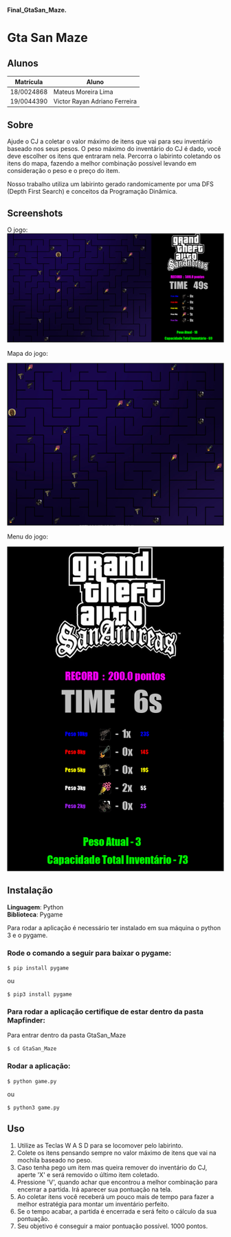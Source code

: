 **Final_GtaSan_Maze.** 

# Gta San Maze


## Alunos
|Matrícula | Aluno |
| -- | -- |
| 18/0024868  |  Mateus Moreira Lima |
| 19/0044390  |  Victor Rayan Adriano Ferreira  |

## Sobre 

Ajude o CJ a coletar o valor máximo de itens que vai para seu inventário baseado nos seus pesos. O peso máximo do inventário do CJ é dado, você deve escolher os itens que entraram nela. Percorra o labirinto coletando os itens do mapa, fazendo a melhor combinação possível levando em consideração o peso e o preço do item.

Nosso trabalho utiliza um labirinto gerado randomicamente por uma DFS (Depth First Search) e conceitos da Programação Dinâmica. 

## Screenshots

O jogo:
![Tela menu inicial](./assets/img1_github.PNG)

Mapa do jogo:

![Mapa do jogo](./assets/mapajogo.PNG)

Menu do jogo:

![Mapa com carro](./assets/github3_img.PNG)

## Instalação 
**Linguagem**: Python<br>
**Biblioteca**: Pygame<br>

Para rodar a aplicação é necessário ter instalado em sua máquina o python 3 e o pygame.

### Rode o comando a seguir para baixar o pygame:
```
$ pip install pygame
```
ou
```
$ pip3 install pygame
```

### Para rodar a aplicação certifique de estar dentro da pasta Mapfinder:

Para entrar dentro da pasta GtaSan_Maze

```
$ cd GtaSan_Maze
```

### Rodar a aplicação:
```
$ python game.py
```
ou
```
$ python3 game.py
```


## Uso 
1. Utilize as Teclas W A S D para se locomover pelo labirinto.
2. Colete os itens pensando sempre no valor máximo de itens que vai na mochila baseado no peso. 
3. Caso tenha pego um item mas queira remover do inventário do CJ, aperte 'X' e será removido o último item coletado.
4. Pressione 'V', quando achar que encontrou a melhor combinação para encerrar a partida. Irá aparecer sua pontuação na tela.
5. Ao coletar itens você receberá um pouco mais de tempo para fazer a melhor estratégia para montar um inventário perfeito.
6. Se o tempo acabar, a partida é encerrada e será feito o cálculo da sua pontuação.
7. Seu objetivo é conseguir a maior pontuação possível. 1000 pontos.



